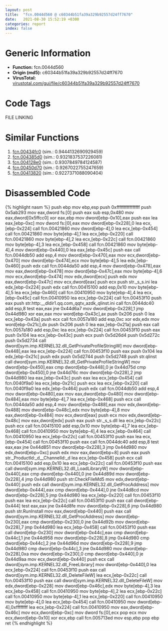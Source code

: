 ```yaml
---
layout: post
title:  "fcn.0044d560 @ c60344b51fa39a329b92557d24ff7670"
date:   2021-08-30 15:52:19 +0300
categories: report
index: false
---
```


# Generic Information
- **Function:** fcn.0044d560
- **Origin (md5):** c60344b51fa39a329b92557d24ff7670
- **VirusTotal:** [virustotal.com/gui/file/c60344b51fa39a329b92557d24ff7670][virustotal_ref]

# Code Tags
<span class="tag" id="FILE">FILE</span>
<span class="tag" id="LINKING">LINKING</span>


# Similar Functions

1. [fcn.00434fc0][similar_1_ref] (sim.: 0.9444132690929459)
2. [fcn.004385d0][similar_2_ref] (sim.: 0.9321837537226081)
3. [fcn.004128e0][similar_3_ref] (sim.: 0.9307849784124587)
4. [fcn.00450d70][similar_4_ref] (sim.: 0.9267022755247659)
5. [fcn.00413820][similar_5_ref] (sim.: 0.9227371088090404)


# Disassembled Code

{% highlight nasm %}
push ebp
mov ebp,esp
push 0xffffffffffffffff
push 0x5ab293
mov eax,dword fs:[0]
push eax
sub esp,0x480
mov eax,dword[0x5ffcc0]
xor eax,ebp
mov dword[ebp-0x10],eax
push eax
lea eax,[ebp-0xc]
mov dword fs:[0],eax
mov dword[ebp-0x228],0
lea ecx,[ebp-0x224]
call fcn.00421860
mov dword[ebp-4],0
lea ecx,[ebp-0x454]
call fcn.00421860
mov byte[ebp-4],1
lea ecx,[ebp-0x220]
call fcn.00421860
mov byte[ebp-4],2
lea ecx,[ebp-0x22c]
call fcn.00421860
mov byte[ebp-4],3
lea ecx,[ebp-0x458]
call fcn.00421860
mov byte[ebp-4],4
mov dword[ebp-0x440],0
lea eax,[ebp-0x45c]
push eax
call fcn.0044db50
add esp,4
mov dword[ebp-0x470],eax
mov ecx,dword[ebp-0x470]
mov dword[ebp-0x474],ecx
mov byte[ebp-4],5
lea edx,[ebp-0x460]
push edx
call fcn.0044da50
add esp,4
mov dword[ebp-0x478],eax
mov eax,dword[ebp-0x478]
mov dword[ebp-0x47c],eax
mov byte[ebp-4],6
mov ecx,dword[ebp-0x474]
mov edx,dword[ecx]
push edx
mov eax,dword[ebp-0x47c]
mov ecx,dword[eax]
push ecx
push str._s_s.ini
lea edx,[ebp-0x224]
push edx
call fcn.00415100
add esp,0x10
mov byte[ebp-4],5
lea ecx,[ebp-0x460]
call fcn.00410950
mov byte[ebp-4],4
lea ecx,[ebp-0x45c]
call fcn.00410950
lea ecx,[ebp-0x224]
call fcn.00453f10
push eax
push str.http:__dldir1.qq.com_qqtv_azdk_qlinst.ini
call fcn.0044dc40
add esp,8
test eax,eax
jne 0x44d6a7
mov dword[ebp-0x228],1
jmp 0x44d980
xor eax,eax
mov word[ebp-0x43c],ax
push 0x206
push 0
lea ecx,[ebp-0x43a]
push ecx
call fcn.0057a180
add esp,0xc
xor edx,edx
mov word[ebp-0x21c],dx
push 0x206
push 0
lea eax,[ebp-0x21a]
push eax
call fcn.0057a180
add esp,0xc
lea ecx,[ebp-0x224]
call fcn.00453f10
push eax
push 0x104
lea ecx,[ebp-0x43c]
push ecx
push 0x5d26d4
push 0x5d272c
push 0x5d2734
call dword[sym.imp.KERNEL32.dll_GetPrivateProfileStringW]
mov dword[ebp-0x448],eax
lea ecx,[ebp-0x224]
call fcn.00453f10
push eax
push 0x104
lea edx,[ebp-0x21c]
push edx
push 0x5d2744
push 0x5d2748
push str.qlinst
call dword[sym.imp.KERNEL32.dll_GetPrivateProfileStringW]
mov dword[ebp-0x450],eax
cmp dword[ebp-0x448],0
je 0x44d75d
cmp dword[ebp-0x450],0
jne 0x44d76c
mov dword[ebp-0x228],2
jmp 0x44d980
lea eax,[ebp-0x43c]
push eax
lea ecx,[ebp-0x454]
call fcn.0040f9a0
lea ecx,[ebp-0x21c]
push ecx
lea ecx,[ebp-0x220]
call fcn.0040f9a0
lea edx,[ebp-0x464]
push edx
call fcn.0044db50
add esp,4
mov dword[ebp-0x480],eax
mov eax,dword[ebp-0x480]
mov dword[ebp-0x484],eax
mov byte[ebp-4],7
lea ecx,[ebp-0x468]
push ecx
call fcn.0044da50
add esp,4
mov dword[ebp-0x488],eax
mov edx,dword[ebp-0x488]
mov dword[ebp-0x48c],edx
mov byte[ebp-4],8
mov eax,dword[ebp-0x484]
mov ecx,dword[eax]
push ecx
mov edx,dword[ebp-0x48c]
mov eax,dword[edx]
push eax
push str._s_s.dll
lea ecx,[ebp-0x22c]
push ecx
call fcn.00415100
add esp,0x10
mov byte[ebp-4],7
lea ecx,[ebp-0x468]
call fcn.00410950
mov byte[ebp-4],4
lea ecx,[ebp-0x464]
call fcn.00410950
lea ecx,[ebp-0x22c]
call fcn.00453f10
push eax
lea ecx,[ebp-0x454]
call fcn.00453f10
push eax
call fcn.0044dc40
add esp,8
test eax,eax
jne 0x44d851
mov dword[ebp-0x228],3
jmp 0x44d980
mov edx,dword[ebp+0xc]
push edx
mov eax,dword[ebp+8]
push eax
push str._ProductId:_d__ChannelId:_d
lea ecx,[ebp-0x458]
push ecx
call fcn.00415100
add esp,0x10
lea ecx,[ebp-0x22c]
call fcn.00453f10
push eax
call dword[sym.imp.KERNEL32.dll_LoadLibraryW]
mov dword[ebp-0x440],eax
cmp dword[ebp-0x440],0
jne 0x44d89d
mov dword[ebp-0x228],4
jmp 0x44d980
push str.CheckFileMd5
mov edx,dword[ebp-0x440]
push edx
call dword[sym.imp.KERNEL32.dll_GetProcAddress]
mov dword[ebp-0x444],eax
cmp dword[ebp-0x444],0
jne 0x44d8cd
mov dword[ebp-0x228],5
jmp 0x44d980
lea ecx,[ebp-0x220]
call fcn.00453f10
push eax
lea ecx,[ebp-0x22c]
call fcn.00453f10
push eax
call dword[ebp-0x444]
test eax,eax
jne 0x44d8fe
mov dword[ebp-0x228],6
jmp 0x44d980
push str.RunInstall
mov eax,dword[ebp-0x440]
push eax
call dword[sym.imp.KERNEL32.dll_GetProcAddress]
mov dword[ebp-0x230],eax
cmp dword[ebp-0x230],0
jne 0x44d92b
mov dword[ebp-0x228],7
jmp 0x44d980
lea ecx,[ebp-0x458]
call fcn.00453f10
push eax
call dword[ebp-0x230]
mov dword[ebp-0x44c],eax
cmp dword[ebp-0x44c],1
jne 0x44d958
mov dword[ebp-0x228],8
jmp 0x44d980
cmp dword[ebp-0x44c],2
jne 0x44d96d
mov dword[ebp-0x228],9
jmp 0x44d980
cmp dword[ebp-0x44c],3
jne 0x44d980
mov dword[ebp-0x228],0xa
mov dword[ebp-0x230],0
cmp dword[ebp-0x440],0
je 0x44d9aa
mov ecx,dword[ebp-0x440]
push ecx
call dword[sym.imp.KERNEL32.dll_FreeLibrary]
mov dword[ebp-0x440],0
lea ecx,[ebp-0x224]
call fcn.00453f10
push eax
call dword[sym.imp.KERNEL32.dll_DeleteFileW]
lea ecx,[ebp-0x22c]
call fcn.00453f10
push eax
call dword[sym.imp.KERNEL32.dll_DeleteFileW]
mov edx,dword[ebp-0x228]
mov dword[ebp-0x46c],edx
mov byte[ebp-4],3
lea ecx,[ebp-0x458]
call fcn.00410950
mov byte[ebp-4],2
lea ecx,[ebp-0x22c]
call fcn.00410950
mov byte[ebp-4],1
lea ecx,[ebp-0x220]
call fcn.00410950
mov byte[ebp-4],0
lea ecx,[ebp-0x454]
call fcn.00410950
mov dword[ebp-4],0xffffffff
lea ecx,[ebp-0x224]
call fcn.00410950
mov eax,dword[ebp-0x46c]
mov ecx,dword[ebp-0xc]
mov dword fs:[0],ecx
pop ecx
mov ecx,dword[ebp-0x10]
xor ecx,ebp
call fcn.005713ed
mov esp,ebp
pop ebp
ret
{% endhighlight %}


[similar_1_ref]: /report/fcn.00434fc0@279a61b1e76da49531f1f16fd1102a2d
[similar_2_ref]: /report/fcn.004385d0@279a61b1e76da49531f1f16fd1102a2d
[similar_3_ref]: /report/fcn.004128e0@279a61b1e76da49531f1f16fd1102a2d
[similar_4_ref]: /report/fcn.00450d70@c60344b51fa39a329b92557d24ff7670
[similar_5_ref]: /report/fcn.00413820@279a61b1e76da49531f1f16fd1102a2d
[virustotal_ref]: https://www.virustotal.com/gui/file/c60344b51fa39a329b92557d24ff7670
